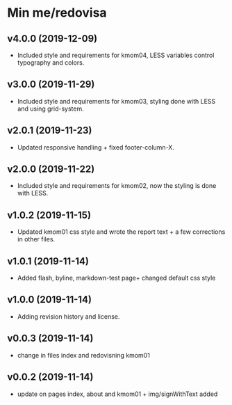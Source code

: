 Min me/redovisa
===

v4.0.0 (2019-12-09)
---
* Included style and requirements for kmom04, LESS variables control typography and colors.

v3.0.0 (2019-11-29)
---
* Included style and requirements for kmom03, styling done with LESS and using grid-system.

v2.0.1 (2019-11-23)
---
* Updated responsive handling + fixed footer-column-X.

v2.0.0 (2019-11-22)
---
* Included style and requirements for kmom02, now the styling is done with LESS.

v1.0.2 (2019-11-15)
---
* Updated kmom01 css style and wrote the report text + a few corrections in other files.

v1.0.1 (2019-11-14)
---
* Added flash, byline, markdown-test page+ changed default css style

v1.0.0 (2019-11-14)
---

* Adding revision history and license.

v0.0.3 (2019-11-14)
---

* change in files index and redovisning kmom01


v0.0.2 (2019-11-14)
---

* update on pages index, about and kmom01 + img/signWithText added
